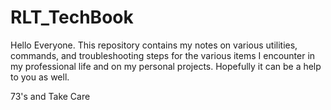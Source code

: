 # RLT_TechBook

Hello Everyone. This repository contains my notes on various utilities, commands, and troubleshooting steps for the various items I encounter in my professional life and on my personal projects.  Hopefully it can be a help to you as well.

73's and Take Care